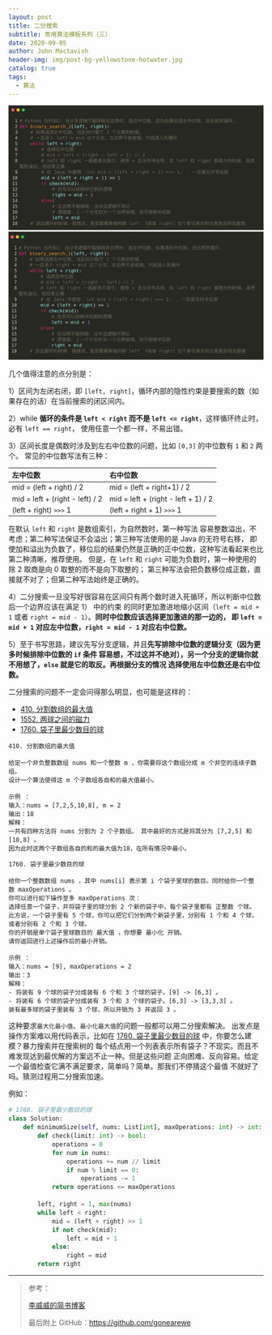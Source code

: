 ```yaml
---
layout: post
title: 二分搜索
subtitle: 常用算法模板系列（三）
date: 2020-09-05
author: John Mactavish
header-img: img/post-bg-yellowstone-hotwater.jpg
catalog: true
tags:
  - 算法
---
```


![binary search 1](https://raw.githubusercontent.com/gonearewe/gonearewe.github.io/master/img/post-2020-binarysearch-1.jpg)
![binary search 2](https://raw.githubusercontent.com/gonearewe/gonearewe.github.io/master/img/post-2020-binarysearch-2.jpg)

几个值得注意的点分别是：

<!-- 区间为左闭右开，即 `[left, right)`。好处有三：一来分隔区间比较自然，表示为 `[left, mid)` 和 `[mid, right)`；
二来区间两端值的差正好是区间的长度，如 `[0, 4)` 的区间长度为 `4 - 0 = 4`；最后方便表示空区间，此时两端值
相等，如 `[0,0)`。 -->

1）区间为左闭右闭，即 `[left, right]`，循环内部的隐性约束是要搜索的数（如果存在的话）在当前搜索的闭区间内。

2）while **循环的条件是 `left < right` 而不是 `left <= right`**，这样循环终止时，必有 `left == right`，
使用任意一个都一样，不易出错。

3）区间长度是偶数时涉及到左右中位数的问题，比如 `[0,3]` 的中位数有 `1` 和 `2` 两个。
常见的中位数写法有三种：

| 左中位数                        | 右中位数                            |
| :------------------------------ | :---------------------------------- |
| mid = (left + right) / 2        | mid = (left + right+1) / 2          |
| mid = left + (right - left) / 2 | mid = left + (right - left + 1) / 2 |
| (left + right) `>>>` 1          | (left + right + 1) `>>>` 1          |

在默认 `left` 和 `right` 是数组索引，为自然数时，第一种写法
容易整数溢出，不考虑；第二种写法保证不会溢出；第三种写法使用的是 Java 的无符号右移，
即使加和溢出为负数了，移位后的结果仍然是正确的正中位数，这种写法看起来也比第二种清晰，推荐使用。
但是，在 `left` 和 `right` 可能为负数时，第一种使用的除 2 取商是向 0 取整的而不是向下取整的；
第三种写法会把负数移位成正数，直接就不对了；但第二种写法始终是正确的。

4）二分搜索一旦没写好很容易在区间只有两个数时进入死循环，所以判断中位数后一个边界应该在满足 1） 中的约束
的同时更加激进地缩小区间（`left = mid + 1` 或者 `right = mid - 1`）。**同时中位数应该选择更加激进的那一边的，
即 `left = mid + 1` 对应左中位数，`right = mid - 1` 对应右中位数。**

5）至于书写思路，建议先写分支逻辑，并且**先写排除中位数的逻辑分支（因为更多时候排除中位数的 `if` 条件
容易想，不过这并不绝对），另一个分支的逻辑你就不用想了，`else` 就是它的取反。再根据分支的情况
选择使用左中位数还是右中位数。**

二分搜索的问题不一定会问得那么明显，也可能是这样的：

- [410. 分割数组的最大值](https://leetcode-cn.com/problems/split-array-largest-sum/)
- [1552. 两球之间的磁力](https://leetcode-cn.com/problems/magnetic-force-between-two-balls/)
- [1760. 袋子里最少数目的球](https://leetcode-cn.com/problems/minimum-limit-of-balls-in-a-bag/)

```
410. 分割数组的最大值

给定一个非负整数数组 nums 和一个整数 m ，你需要将这个数组分成 m 个非空的连续子数组。
设计一个算法使得这 m 个子数组各自和的最大值最小。

示例 ：
输入：nums = [7,2,5,10,8], m = 2
输出：18
解释：
一共有四种方法将 nums 分割为 2 个子数组。 其中最好的方式是将其分为 [7,2,5] 和 [10,8] 。
因为此时这两个子数组各自的和的最大值为18，在所有情况中最小。
```

```
1760. 袋子里最少数目的球

给你一个整数数组 nums ，其中 nums[i] 表示第 i 个袋子里球的数目。同时给你一个整数 maxOperations 。
你可以进行如下操作至多 maxOperations 次：
选择任意一个袋子，并将袋子里的球分到 2 个新的袋子中，每个袋子里都有 正整数 个球。
比方说，一个袋子里有 5 个球，你可以把它们分到两个新袋子里，分别有 1 个和 4 个球，或者分别有 2 个和 3 个球。
你的开销是单个袋子里球数目的 最大值 ，你想要 最小化 开销。
请你返回进行上述操作后的最小开销。

示例 ：
输入：nums = [9], maxOperations = 2
输出：3
解释：
- 将装有 9 个球的袋子分成装有 6 个和 3 个球的袋子。[9] -> [6,3] 。
- 将装有 6 个球的袋子分成装有 3 个和 3 个球的袋子。[6,3] -> [3,3,3] 。
装有最多球的袋子里装有 3 个球，所以开销为 3 并返回 3 。
```

这种要求`最大化最小值`、`最小化最大值`的问题一般都可以用二分搜索解决。
出发点是操作方案难以用代码表示，比如在 [1760. 袋子里最少数目的球](https://leetcode-cn.com/problems/minimum-limit-of-balls-in-a-bag/) 中，你要怎么建模？暴力搜索并在搜索树的
每个结点用一个列表表示所有袋子？不现实。而且不难发现达到最优解的方案远不止一种。但是这些问题
正向困难、反向容易。给定一个最值检查它满不满足要求，简单吗？简单。那我们不停猜这个最值
不就好了吗。猜测过程用二分搜索加速。

例如：

```py
# 1760. 袋子里最少数目的球
class Solution:
    def minimumSize(self, nums: List[int], maxOperations: int) -> int:
        def check(limit: int) -> bool:
            operations = 0
            for num in nums:
                operations += num // limit
                if num % limit == 0:
                    operations -= 1
            return operations <= maxOperations

        left, right = 1, max(nums)
        while left < right:
            mid = (left + right) >> 1
            if not check(mid):
                left = mid + 1
            else:
                right = mid
        return right
```
---

> 参考：
> 
> [李威威的简书博客](https://www.jianshu.com/p/b6ad653fb2e1)
>
> 最后附上 GitHub：<https://github.com/gonearewe>
